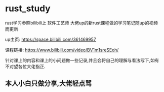 # rust_study

rust学习参照bilibili上 软件工艺师 大佬up的新rust课程做的学习笔记随up的视频而更新

up主页: https://space.bilibili.com/361469957

课程链接: https://www.bilibili.com/video/BV1m1sreSEoh/

针对课上的内容和课上的小问题做一些记录,并且会将自己的理解与看法写下,如有不对望各位大佬指正.

## 本人小白只做分享,大佬轻点骂
